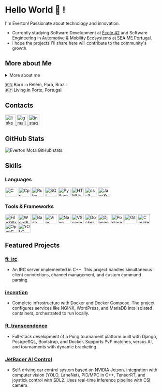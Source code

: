 # Hello World 👋 !

I'm Everton! Passionate about technology and innovation.

- Currently studying Software Development at [École 42](https://www.42porto.com/) and Software Engineering in Automotive & Mobility Ecosystems at [SEA:ME Portugal](https://shaken.pt/projects/seame/).
- I hope the projects I'll share here will contribute to the community's growth.

## More about Me
<details>
  <summary> More about me</summary>

- Currently living in Portugal. I have experience with WordPress, Linux systems administration, and C language. I hold a degree in IT Management and specialization in Engineering and Quality and Project Management. During my time as an Administration Analyst, I developed important skills such as creativity, teamwork, communication, marketing, problem-solving, and process management.

- I enjoy learning new things, as well as traveling and spending time with family and friends! I believe our interests contribute to personal development and professional skills enhancement.
</details>

🇧🇷 Born in Belém, Pará, Brazil <br>
🇵🇹 Living in Porto, Portugal <br>

## Contacts
<div align="left">
  <a href="https://www.linkedin.com/in/everton-mota-0b91b29a/" target="_blank">
    <img src="https://img.shields.io/static/v1?message=LinkedIn&logo=linkedin&label=&color=0077B5&logoColor=white&labelColor=&style=for-the-badge" height="35" alt="linkedin logo"  />
  </a>
  <a href="mailto:evertonsmotta@gmail.com" target="_blank">
    <img src="https://img.shields.io/static/v1?message=Gmail&logo=gmail&label=&color=D14836&logoColor=white&labelColor=&style=for-the-badge" height="35" alt="gmail logo"  />
  </a>
  <a href="https://www.instagram.com/evertonsmota?igsh=MWdwOWxsNGZmZnZmYQ==" target="_blank">
    <img src="https://img.shields.io/static/v1?message=Instagram&logo=instagram&label=&color=E4405F&logoColor=white&labelColor=&style=for-the-badge" height="35" alt="instagram logo"  />
  </a>
</div>

## GitHub Stats
![Everton Mota GitHub stats](https://github-readme-stats.vercel.app/api?username=evertonsmotta&show_icons=true&theme=gotham)

## Skills

### Languages
<div style="flex-basis: 48%;">
  <img align="center" alt="C" height="30" width="40" src="https://cdn.jsdelivr.net/gh/devicons/devicon/icons/c/c-original.svg">
  <img align="center" alt="Cpp" height="30" width="40" src="https://cdn.jsdelivr.net/gh/devicons/devicon/icons/cplusplus/cplusplus-original.svg">
  <img align="center" alt="Ruby" height="30" width="40" src="https://cdn.jsdelivr.net/gh/devicons/devicon/icons/ruby/ruby-original.svg">
  <img align="center" alt="SQL" height="30" width="40" src="https://cdn.jsdelivr.net/gh/devicons/devicon@latest/icons/azuresqldatabase/azuresqldatabase-original.svg">
  <img align="center" alt="Python" height="30" width="40" src="https://cdn.jsdelivr.net/gh/devicons/devicon/icons/python/python-original.svg">
  <img align="center" alt="HTML5" height="30" width="40" src="https://cdn.jsdelivr.net/gh/devicons/devicon@latest/icons/html5/html5-plain-wordmark.svg" />
  <img align="center" alt="css3" height="30" width="40" src="https://cdn.jsdelivr.net/gh/devicons/devicon@latest/icons/css3/css3-plain-wordmark.svg" />
  <img align="center" alt="JavaScript" height="30" width="40" src="https://cdn.jsdelivr.net/gh/devicons/devicon@latest/icons/javascript/javascript-plain.svg" />
</div>

### Tools & Frameworks
<div style="flex-basis: 48%;">
  <img align="center" alt="FileZilla" height="30" width="40" src="https://cdn.jsdelivr.net/gh/devicons/devicon/icons/filezilla/filezilla-plain.svg">
  <img align="center" alt="WordPress" height="30" width="40" src="https://cdn.jsdelivr.net/gh/devicons/devicon/icons/wordpress/wordpress-original.svg">
  <img align="center" alt="Bash" height="30" width="40" src="https://cdn.jsdelivr.net/gh/devicons/devicon/icons/bash/bash-original.svg">
  <img align="center" alt="Vim" height="30" width="40" src="https://cdn.jsdelivr.net/gh/devicons/devicon/icons/vim/vim-original.svg">
  <img align="center" alt="Nano" height="30" width="40" src="https://cdn.jsdelivr.net/gh/devicons/devicon@latest/icons/nano/nano-plain.svg" />
  <img align="center" alt="VScode" height="30" width="40" src="https://cdn.jsdelivr.net/gh/devicons/devicon/icons/vscode/vscode-original.svg">
  <img align="center" alt="Docker" height="30" width="40" src="https://cdn.jsdelivr.net/gh/devicons/devicon/icons/docker/docker-original.svg">
  <img align="center" alt="Django" height="30" width="40" src="https://cdn.jsdelivr.net/gh/devicons/devicon/icons/django/django-plain.svg">
  <img align="center" alt="PostgreSQL" height="30" width="40" src="https://cdn.jsdelivr.net/gh/devicons/devicon/icons/postgresql/postgresql-original.svg">
  <img align="center" alt="Git" height="30" width="40" src="https://cdn.jsdelivr.net/gh/devicons/devicon/icons/git/git-original.svg">
  <img align="center" alt="Cmake" height="30" width="40" src="https://cdn.jsdelivr.net/gh/devicons/devicon@latest/icons/cmake/cmake-plain.svg" />
  <img align="center" alt="OpenCV" height="30" width="40" src="https://upload.wikimedia.org/wikipedia/commons/3/32/OpenCV_Logo_with_text_svg_version.svg">
  <img align="center" alt="YOLO" height="30" width="40" src="https://upload.wikimedia.org/wikipedia/commons/3/3f/Logo_YOLO.svg">
</div>

## Featured Projects

### [ft_irc](https://github.com/evertonsmotta/ft_irc)

  - An IRC server implemented in C++. This project handles simultaneous client connections, channel management, and custom command parsing.

### [inception](https://github.com/evertonsmotta/inception)

  - Complete infrastructure with Docker and Docker Compose. The project configures services like NGINX, WordPress, and MariaDB into isolated containers, orchestrated to run locally.

### [ft_transcendence](https://github.com/evertonsmotta/ft_transcendence)

 - Full-stack development of a Pong tournament platform built with Django, PostgreSQL, Bootstrap, and Docker. Supports PvP matches, versus AI, and tournaments with dynamic bracketing.

### [JetRacer AI Control](https://github.com/SEAME-pt/ObjectDetectionAvoidance)

 - Self-driving car control system based on NVIDIA Jetson. Integration with computer vision (YOLO, LaneNet), PID/MPC in C++, TensorRT, and joystick control with SDL2. Uses real-time inference pipeline with CSI camera.
